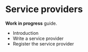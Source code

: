 Service providers
=================

**Work in progress** guide.

- Introduction
- Write a service provider
- Register the service provider